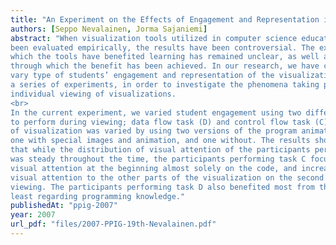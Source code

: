 ```yaml
---
title: "An Experiment on the Effects of Engagement and Representation in Program Animation Perception"
authors: [Seppo Nevalainen, Jorma Sajaniemi]
abstract: "When visualization tools utilized in computer science education have
been evaluated empirically, the results have been controversial. The extent to
which the tools have benefited learning has remained unclear, as well as the ways
through which the benefit has been achieved. In our research, we have chosen to
vary type of students’ engagement and representation of the visualization tool in
a series of experiments, in order to investigate the phenomena taking place during
individual viewing of visualizations.
<br>
In the current experiment, we varied student engagement using two different tasks
to perform during viewing; data flow task (D) and control flow task (C). Representation
of visualization was varied by using two versions of the program animator;
one with special images and animation, and one without. The results show
that while the distribution of visual attention of the participants performing task D
was steady throughout the time, the participants performing task C focused their
visual attention at the beginning almost solely on the code, and increased their
visual attention to the other parts of the visualization on the second half of the
viewing. The participants performing task D also benefited most from the tool, at
least regarding programming knowledge."
publishedAt: "ppig-2007"
year: 2007
url_pdf: "files/2007-PPIG-19th-Nevalainen.pdf"
---
```

